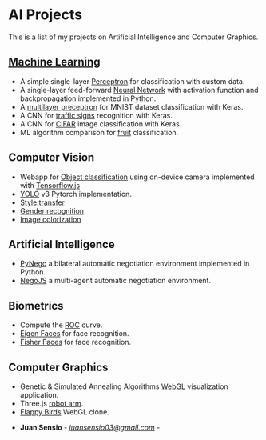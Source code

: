 # AI Projects
This is a list of my projects on Artificial Intelligence and Computer Graphics.

## [Machine Learning](https://github.com/JuanSensio/AIprojects/tree/master/ML)

- A simple single-layer [Perceptron](https://github.com/JuanSensio/AIprojects/blob/master/ML/perceptron/perceptron.ipynb) for classification with custom data.
- A single-layer feed-forward [Neural Network](https://github.com/JuanSensio/AIprojects/blob/master/ML/nn/nn.py) with activation function and backpropagation implemented in Python.
- A [multilayer preceptron](https://github.com/JuanSensio/AIprojects/blob/master/ML/mnist) for MNIST dataset classification
with Keras. 
- A CNN for [traffic signs](https://github.com/JuanSensio/AIprojects/blob/master/ML/traffic/trafficSigns.ipynb) recognition with Keras.
- A CNN for [CIFAR](https://github.com/JuanSensio/AIprojects/blob/master/ML/cifar) image classification with Keras.
- ML algorithm comparison for [fruit](https://github.com/JuanSensio/AIprojects/tree/master/ML/fruits) classification.

## Computer Vision

- Webapp for [Object classification](https://juansensio.github.io/tfjs/) using on-device camera implemented with [Tensorflow.js](https://js.tensorflow.org/)
- [YOLO](https://github.com/JuanSensio/AIprojects/tree/master/CV/yolo) v3 Pytorch implementation.
- [Style transfer](https://github.com/JuanSensio/AIprojects/tree/master/CV/style.ipynb)
- [Gender recognition](https://github.com/JuanSensio/AIprojects/tree/master/CV/gender.ipynb)
- [Image colorization](https://github.com/JuanSensio/AIprojects/tree/master/CV/color.ipynb)


## Artificial Intelligence

- [PyNego](https://github.com/JuanSensio/AIprojects/tree/master/AI/PyNego) a bilateral automatic negotiation environment implemented in Python.
- [NegoJS](https://juansensio.github.io/negoJS/) a multi-agent automatic negotiation environment.

## Biometrics

- Compute the [ROC](https://github.com/JuanSensio/AIprojects/tree/master/BIO/roc.py) curve.
- [Eigen Faces](https://github.com/JuanSensio/AIprojects/tree/master/BIO/eigenfaces.ipynb) for face recognition.
- [Fisher Faces](https://github.com/JuanSensio/AIprojects/tree/master/BIO/fisher.ipynb) for face recognition.

## Computer Graphics

- Genetic & Simulated Annealing Algorithms [WebGL](https://juansensio.github.io/AIprojects/webGL/gen.html) visualization application.
- Three.js [robot arm](https://juansensio.github.io/AIprojects/webGL/robot.html).
- [Flappy Birds](https://juansensio.github.io/AIprojects/webGL/bird/index.html) WebGL clone.
<!-- - WebGL [polyline](https://juansensio.github.io/AIprojects/webGL/dots&lines.html) basic example. -->

* **Juan Sensio** - *juansensio03@gmail.com* -
